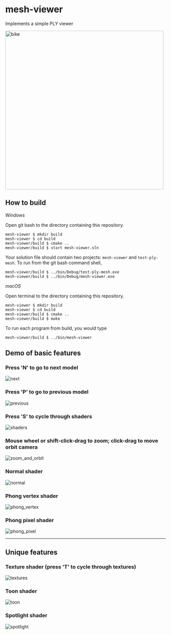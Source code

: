 # mesh-viewer

Implements a simple PLY viewer

<img width="497" alt="bike" src="https://user-images.githubusercontent.com/75283980/227418303-7b1abcee-46ee-405a-bb8e-e80ea7313200.png">

## How to build

*Windows*

Open git bash to the directory containing this repository.

```
mesh-viewer $ mkdir build
mesh-viewer $ cd build
mesh-viewer/build $ cmake ..
mesh-viewer/build $ start mesh-viewer.sln
```

Your solution file should contain two projects: `mesh-viewer` and `test-ply-mesh`.
To run from the git bash command shell, 

```
mesh-viewer/build $ ../bin/Debug/test-ply-mesh.exe
mesh-viewer/build $ ../bin/Debug/mesh-viewer.exe
```

*macOS*

Open terminal to the directory containing this repository.

```
mesh-viewer $ mkdir build
mesh-viewer $ cd build
mesh-viewer/build $ cmake ..
mesh-viewer/build $ make
```

To run each program from build, you would type

```
mesh-viewer/build $ ../bin/mesh-viewer
```

## Demo of basic features

### Press 'N' to go to next model

![next](https://user-images.githubusercontent.com/75283980/227418474-fad92d59-6e2f-4a55-af5c-2385c69fcb3a.gif)

### Press 'P' to go to previous model

![previous](https://user-images.githubusercontent.com/75283980/227418529-69f88832-9736-4915-913e-6579ce060cb9.gif)

### Press 'S' to cycle through shaders

![shaders](https://user-images.githubusercontent.com/75283980/227418614-b2c5554f-e4c1-4f2c-93fa-f9857246aed6.gif)

### Mouse wheel or shift-click-drag to zoom; click-drag to move orbit camera

![zoom_and_orbit](https://user-images.githubusercontent.com/75283980/227418801-fb378955-8e8b-4ff7-aecc-9764e86f1bdc.gif)

### Normal shader

![normal](https://user-images.githubusercontent.com/75283980/227418957-5f5f8242-752e-41f5-a18f-498491335eba.gif)

### Phong vertex shader

![phong_vertex](https://user-images.githubusercontent.com/75283980/227418994-781d12b2-1973-471e-8d69-21572313887d.gif)

### Phong pixel shader

![phong_pixel](https://user-images.githubusercontent.com/75283980/227419020-f9d4a30c-b394-4802-9863-a6faab378d33.gif)

---

## Unique features 

### Texture shader (press 'T' to cycle through textures)

![textures](https://user-images.githubusercontent.com/75283980/227419585-3b26bb34-e400-4b1e-b581-ecf0a2592130.gif)

### Toon shader

![toon](https://user-images.githubusercontent.com/75283980/227419604-b07dd897-d374-4351-b59d-8a4aec3c2596.gif)

### Spotlight shader

![spotlight](https://user-images.githubusercontent.com/75283980/227419656-fdc790f8-ecf4-43fb-946a-248120487dea.gif)
